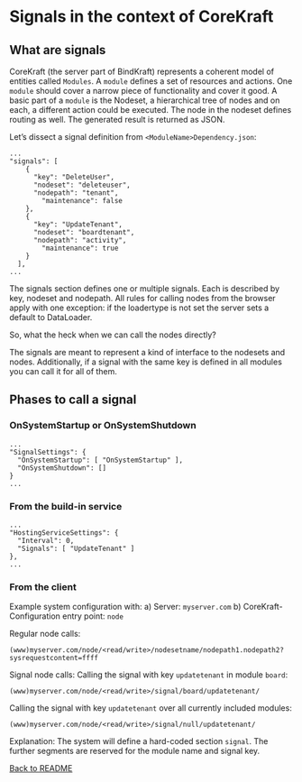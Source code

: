 <!-- header
{
  "title": "Trigger signals for the back-end",
	"description": "How to trigger signals for the back-end to react on environmental changes",
  "keywords": [ "signal", "mass calling nodes" ]
}
-->
# Signals in the context of CoreKraft #
## What are signals ##
CoreKraft (the server part of BindKraft) represents a coherent model of entities called `Modules`. A `module` defines a set of resources and actions. One `module` should cover a narrow piece of functionality and cover it good. A basic part of a `module` is the Nodeset, a hierarchical tree of nodes and on each, a different action could be executed. The node in the nodeset defines routing as well. The generated result is returned as JSON.

Let’s dissect a signal definition from `<ModuleName>Dependency.json`:
``` 
...
"signals": [
    {
      "key": "DeleteUser",
      "nodeset": "deleteuser",
      "nodepath": "tenant",
	    "maintenance": false
    },
    {
      "key": "UpdateTenant",
      "nodeset": "boardtenant",
      "nodepath": "activity",
	    "maintenance": true
    }
  ],
... 
```

The signals section defines one or multiple signals. Each is described by key, nodeset and nodepath. All rules for calling nodes from the browser apply with one exception: if the loadertype is not set the server sets a default to DataLoader.

So, what the heck when we can call the nodes directly?

The signals are meant to represent a kind of interface to the nodesets and nodes. Additionally, if a signal with the same key is defined in all modules you can call it for all of them.

## Phases to call a signal ## 

### OnSystemStartup or OnSystemShutdown ###
```
...
"SignalSettings": {
  "OnSystemStartup": [ "OnSystemStartup" ],
  "OnSystemShutdown": []
}
...
```

### From the build-in service ###
```
...
"HostingServiceSettings": {
  "Interval": 0,
  "Signals": [ "UpdateTenant" ]
},
...
```

### From the client ###
Example system configuration with:
a)	Server: `myserver.com`
b)	CoreKraft-Configuration entry point: `node`

Regular node calls:
```
(www)myserver.com/node/<read/write>/nodesetname/nodepath1.nodepath2?sysrequestcontent=ffff
```

Signal node calls:
Calling the signal with key `updatetenant` in module `board`:
```
(www)myserver.com/node/<read/write>/signal/board/updatetenant/
```

Calling the signal with key `updatetenant` over all currently included modules:
```
(www)myserver.com/node/<read/write>/signal/null/updatetenant/
```

Explanation:
The system will define a hard-coded section `signal`. The further segments are reserved for the module name and signal key.

[Back to README](../../../README.md)

